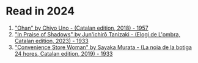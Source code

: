 # Read in 2024

1. ["Ohan" by Chiyo Uno - (Catalan edition, 2018) - 1957]
2. ["In Praise of Shadows" by Jun'ichirō Tanizaki - (Elogi de L'ombra, Catalan edition, 2023) - 1933]
3. ["Convenience Store Woman" by Sayaka Murata - (La noia de la botiga 24 hores, Catalan edition, 2019) - 1933]

["Ohan" by Chiyo Uno - (Catalan edition, 2018) - 1957]:https://edicions1984.cat/cataleg/ohan/
["In Praise of Shadows" by Jun'ichirō Tanizaki - (Elogi de L'ombra, Catalan edition, 2023) - 1933]:https://g.co/kgs/ZmsDXtm
["Convenience Store Woman" by Sayaka Murata - (La noia de la botiga 24 hores, Catalan edition, 2019) - 1933]:https://g.co/kgs/QoNxHM4

